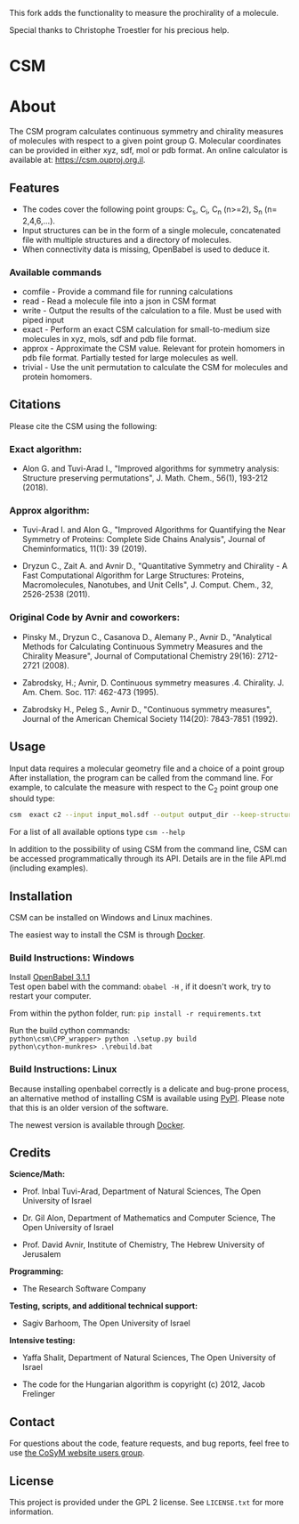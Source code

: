 This fork adds the functionality to measure the prochirality of a molecule.

Special thanks to Christophe Troestler for his precious help.

# CSM

# About

The CSM program calculates continuous symmetry and chirality measures of molecules with respect to a given point group G. Molecular coordinates can be provided in either xyz, sdf, mol or pdb format.
An online calculator is available at: https://csm.ouproj.org.il. 


## Features

* The codes cover the following point groups: C<sub>s</sub>, C<sub>i</sub>, C<sub>n</sub> (n>=2), S<sub>n</sub> (n= 2,4,6,…).
* Input structures can be in the form of a single molecule, concatenated file with multiple structures and a directory of molecules.
* When connectivity data is missing, OpenBabel is used to deduce it.

### Available commands
* comfile - Provide a command file for running calculations
* read - Read a molecule file into a json in CSM format
* write - Output the results of the calculation to a file. Must be used with piped input
* exact - Perform an exact CSM calculation for small-to-medium size molecules in xyz, mols, sdf and pdb file format. 
* approx - Approximate the CSM value. Relevant for protein homomers  in pdb file format. Partially tested for large molecules as well.
* trivial - Use the unit permutation to calculate the CSM for molecules and protein homomers.

## Citations

Please cite the CSM using the following:

### Exact algorithm:

* Alon G. and Tuvi-Arad I., "Improved algorithms for symmetry analysis: Structure preserving permutations", J. Math. Chem., 56(1), 193-212 (2018).

### Approx algorithm:

* Tuvi-Arad I. and Alon G., "Improved Algorithms for Quantifying the Near Symmetry of Proteins: Complete Side Chains Analysis", Journal of Cheminformatics, 11(1): 39 (2019).

* Dryzun C., Zait A. and Avnir D., "Quantitative Symmetry and Chirality - A Fast Computational Algorithm for Large Structures: Proteins, Macromolecules, Nanotubes, and Unit Cells", J. Comput. Chem., 32, 2526-2538 (2011).

### Original Code by Avnir and coworkers:

* Pinsky M., Dryzun C., Casanova D., Alemany P., Avnir D., "Analytical Methods for Calculating Continuous Symmetry Measures and the Chirality Measure", Journal of Computational Chemistry 29(16): 2712-2721 (2008).

* Zabrodsky, H.; Avnir, D. Continuous symmetry measures .4. Chirality. J. Am. Chem. Soc. 117: 462-473 (1995).

* Zabrodsky H., Peleg S., Avnir D., "Continuous symmetry measures", Journal of the American Chemical Society 114(20): 7843-7851 (1992).



## Usage

Input data requires a molecular geometry file and a choice of a point group
After installation, the program can be called from the command line. For example, to calculate the measure with respect to the C<sub>2</sub> point group one should type:

```bash
csm  exact c2 --input input_mol.sdf --output output_dir --keep-structure
```

For a list of all available options type `csm --help`

In addition to the possibility of using CSM from the command line, CSM can be accessed programmatically through its API. Details are in the file API.md (including examples).

## Installation

CSM can be installed on Windows and Linux machines.

The easiest way to install the CSM is through [Docker](https://hub.docker.com/r/teamcsm/csm/tags).

### Build Instructions: Windows

Install [OpenBabel 3.1.1](https://github.com/openbabel/openbabel/releases/tag/openbabel-3-1-1)  
Test open babel with the command: `obabel -H` , if it doesn't work, try to restart your computer.  

From within the python folder, run:
`pip install -r requirements.txt`  

Run the build cython commands:  
`python\csm\CPP_wrapper> python .\setup.py build`  
`python\cython-munkres> .\rebuild.bat`  



### Build Instructions: Linux

Because installing openbabel correctly is a delicate and bug-prone process, an alternative method of installing CSM is available using [PyPI](https://pypi.org/project/csm/). Please note that this is an older version of the software. 

The newest version is available through [Docker](https://hub.docker.com/r/teamcsm/csm/tags).

## Credits

**Science/Math:**

* Prof. Inbal Tuvi-Arad, Department of Natural Sciences, The Open University of Israel

* Dr. Gil Alon, Department of Mathematics and Computer Science, The Open University of Israel

* Prof. David Avnir, Institute of Chemistry, The Hebrew University of Jerusalem

**Programming:**

* The Research Software Company

**Testing, scripts, and additional technical support:**

* Sagiv Barhoom, The Open University of Israel

**Intensive testing:**

* Yaffa Shalit, Department of Natural Sciences, The Open University of Israel

* The code for the Hungarian algorithm is copyright (c) 2012, Jacob Frelinger


## Contact ##

For questions about the code, feature requests, and bug reports, feel free to use [the CoSyM website users group](https://groups.google.com/g/csm-openu). 

## License ##
This project is provided under the GPL 2 license. See `LICENSE.txt` for more information.
